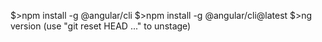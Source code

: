 $>npm install -g @angular/cli
$>npm install -g @angular/cli@latest
$>ng version
(use "git reset HEAD <file>..." to unstage)